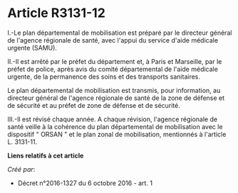 # Article R3131-12

I.-Le plan départemental de mobilisation est préparé par le directeur général de l'agence régionale de santé, avec l'appui du
service d'aide médicale urgente (SAMU). 

II.-Il est arrêté par le préfet du département et, à Paris et Marseille, par le préfet de police, après avis du comité
départemental de l'aide médicale urgente, de la permanence des soins et des transports sanitaires. 

Le plan départemental de mobilisation est transmis, pour information, au directeur général de l'agence régionale de santé de
la zone de défense et de sécurité et au préfet de zone de défense et de sécurité. 

III.-Il est révisé chaque année. A chaque révision, l'agence régionale de santé veille à la cohérence du plan départemental
de mobilisation avec le dispositif " ORSAN " et le plan zonal de mobilisation, mentionnés à l'article L. 3131-11.

**Liens relatifs à cet article**

_Créé par_:

  - Décret n°2016-1327 du 6 octobre 2016 - art. 1
